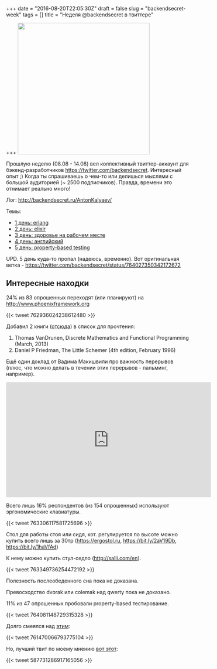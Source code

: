 +++
date = "2016-08-20T22:05:30Z"
draft = false
slug = "backendsecret-week"
tags = []
title = "Неделя @backendsecret в твиттере"

+++
<img class="img-rounded" src="/images/posts/2016-08-20-backendsecret-week/week.jpg" alt="" width="360px" title=""/>

Прошлую неделю (08.08 - 14.08) вел коллективный твиттер-аккаунт для бэкенд-разработчиков
https://twitter.com/backendsecret. Интересный опыт ;) Когда ты спрашиваешь о
чем-то или делишься мыслями с большой аудиторией (~ 2500 подписчиков). Правда,
времени это отнимает реально много!

<!--more-->

Лог: http://backendsecret.ru/AntonKalyaev/

Темы:

- [1 день: erlang](http://backendsecret.ru/AntonKalyaev/#poniediel'nik)
- [2 день: elixir](http://backendsecret.ru/AntonKalyaev/#vtornik)
- [3 день: здоровье на рабочем месте](http://backendsecret.ru/AntonKalyaev/#srieda)
- [4 день: английский](http://backendsecret.ru/AntonKalyaev/#chietviergh)
- [5 день: property-based testing](http://backendsecret.ru/AntonKalyaev/#piatnitsa)

UPD. 5 день куда-то пропал (надеюсь, временно). Вот оригинальная ветка - https://twitter.com/backendsecret/status/764027350342172672

## Интересные находки

24% из 83 опрошенных переходят (или планируют) на http://www.phoenixframework.org

{{< tweet 762936024238612480 >}}

Добавил 2 книги ([отсюда](http://blog.jordan-dimov.com/round-up-of-elixir-books-and-resources/)) в список для прочтения:

1. Thomas VanDrunen, Discrete Mathematics and Functional Programming (March, 2013)
2. Daniel P Friedman, The Little Schemer (4th edition, February 1996)

Ещё один доклад от Вадима Макишвили про важность перерывов (плюс, что можно делать в течении этих перерывов - пальминг, например).

<iframe width="560" height="315" src="https://www.youtube.com/embed/iBHr8gKc5L8" frameborder="0" allowfullscreen></iframe>

Всего лишь 16% респондентов (из 154 опрошенных) используют эргономические клавиатуры.

{{< tweet 763306117581725696 >}}

Стол для работы стоя или сидя, кот. регулируется по высоте можно купить всего лишь за 30тр (https://ergostol.ru, https://bit.ly/2aV19Db, https://bit.ly/1haVfAd)

К нему можно купить стул-седло (http://salli.com/en).

{{< tweet 763349736254472192 >}}

Полезность послеобеденного сна пока не доказана.

Превосходство dvorak или colemak над qwerty пока не доказано.

11% из 47 опрошенных пробовали property-based тестирование.

{{< tweet 764081148729315328 >}}

Долго смеялся над [этим](https://twitter.com/forshtreter/status/761470066793775104):

{{< tweet 761470066793775104 >}}

Но, лучший твит по моему мнению [вот этот](https://twitter.com/tomdale/status/587731286917165056):

{{< tweet 587731286917165056 >}}
